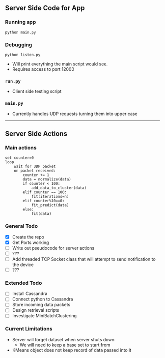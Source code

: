 ## Server Side Code for App

### Running app
`python main.py`

### Debugging
`python listen.py`
* Will print everything the main script would see.
* Requires access to port 12000

### `run.py`
* Client side testing script

### `main.py`
* Currently handles UDP requests turning them into upper case

---
## Server Side Actions

### Main actions
```
set counter=0
loop
	wait for UDP packet
	on packet received:
		counter += 1
		data = normalize(data)
		if counter < 100:
			add_data_to_cluster(data)
		elif counter == 100:
			fit(iterations=n)
		elif counter%10==0:
			fit_predict(data)
		else:
			fit(data)
```

### General Todo
- [x] Create the repo
- [x] Get Ports working
- [ ] Write out pseudocode for server actions
- [ ] ???
- [ ] Add threaded TCP Socket class that will attempt to send notification to the device
- [ ] ???

### Extended Todo
- [ ] Install Cassandra
- [ ] Connect python to Cassandra
- [ ] Store incoming data packets
- [ ] Design retrieval scripts
- [ ] Investigate MiniBatchClustering	

### Current Limitations
* Server will forget dataset when server shuts down
	* We will need to keep a base set to start from
* KMeans object does not keep record of data passed into it